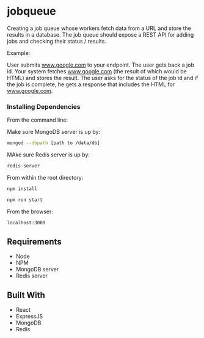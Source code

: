 # jobqueue

Creating a job queue whose workers fetch data from a URL and store the results in a database. The job queue should expose a REST API for adding jobs and checking their status / results.

Example:

User submits www.google.com to your endpoint. The user gets back a job id. Your system fetches www.google.com (the result of which would be HTML) and stores the result. The user asks for the status of the job id and if the job is complete, he gets a response that includes the HTML for www.google.com.

### Installing Dependencies

From the command line:

Make sure MongoDB server is up by:

```sh
mongod --dbpath [path to /data/db]
```

MAke sure Redis server is up by:

```sh
redis-server
```

From within the root directory:

```sh
npm install
```

```sh
npm run start
```

From the browser:

```sh
localhost:3000
```

## Requirements

* Node
* NPM
* MongoDB server 
* Redis server

## Built With

* React
* ExpressJS
* MongoDB
* Redis